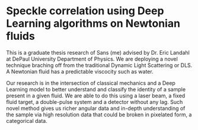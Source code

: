 # Speckle correlation using Deep Learning algorithms on Newtonian fluids

This is a graduate thesis research of Sans (me) advised by Dr. Eric Landahl at DePaul University Department of Physics. We are deploying a novel technique braching off from the traditional Dynamic Light Scattering or DLS. A Newtonian fluid has a predictable viscocity such as water. 

Our research is in the intersection of classical mechanics and a Deep Learning model to better understand and classify the identity of a sample present in a given fluid. We are able to do this using a laser beam, a fixed fluid target, a double-pulse system and a detector without any lag. Such novel method gives us richer angular data and in-depth understanding of the sample via high resolution data that could be broken in pixelated form, a categorical data. 
